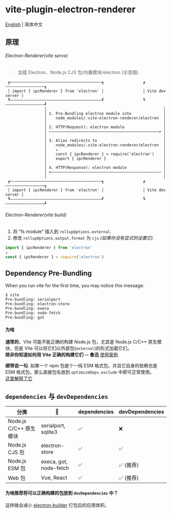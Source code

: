 # vite-plugin-electron-renderer

[English](https://github.com/electron-vite/vite-plugin-electron-renderer#readme) | 简体中文

## 原理

###### Electron-Renderer(vite serve)

> 加载 Electron、Node.js CJS 包/内置模块/electron (示意图)

```
 ┏————————————————————————————————————————┓                 ┏—————————————————┓
 │ import { ipcRenderer } from 'electron' │                 │ Vite dev server │
 ┗————————————————————————————————————————┛                 ┗—————————————————┛
                 │                                                   │
                 │ 1. Pre-Bundling electron module into              │
                 │    node_modules/.vite-electron-renderer/electron  │
                 │                                                   │
                 │ 2. HTTP(Request): electron module                 │
                 │ ————————————————————————————————————————————————> │
                 │                                                   │
                 │ 3. Alias redirects to                             │
                 │    node_modules/.vite-electron-renderer/electron  │
                 │    ↓                                              │
                 │    const { ipcRenderer } = require('electron')    │
                 │    export { ipcRenderer }                         │
                 │                                                   │
                 │ 4. HTTP(Response): electron module                │
                 │ <———————————————————————————————————————————————— │
                 │                                                   │
 ┏————————————————————————————————————————┓                 ┏—————————————————┓
 │ import { ipcRenderer } from 'electron' │                 │ Vite dev server │
 ┗————————————————————————————————————————┛                 ┗—————————————————┛
```

###### Electron-Renderer(vite build)

1. 将 "fs module" 插入到 `rollupOptions.external`.
2. 修改 `rollupOptions.output.format` 为 `cjs` *(如果你没有显式的设置它)*.

```js
import { ipcRenderer } from 'electron'
↓
const { ipcRenderer } = require('electron')
```

## Dependency Pre-Bundling

When you run vite for the first time, you may notice this message:

```log
$ vite
Pre-bundling: serialport
Pre-bundling: electron-store
Pre-bundling: execa
Pre-bundling: node-fetch
Pre-bundling: got
```

#### 为啥

**通常的**，Vite 可能不能正确的构建 Node.js 包，尤其是 Node.js C/C++ 原生模块，但是 Vite 可以将它们以外部包(`external`)的形式加载它们。  
**除非你知道如何用 Vite 正确的构建它们 -- 鲁迅** 
[使用案例](https://github.com/electron-vite/vite-plugin-electron/blob/14684ba108beec305edf4c9d8865527f6508f987/examples/nodeIntegration/vite.config.ts#L17-L26)

**顺带说一句**. 如果一个 npm 包是个一纯 ESM 格式包，并且它自身的依赖也是 ESM 格式包，那么直接包名放到 `optimizeDeps.exclude` 中即可正常使用。   
[这里解释了它](https://github.com/electron-vite/vite-plugin-electron/blob/14684ba108beec305edf4c9d8865527f6508f987/examples/nodeIntegration/vite.config.ts#L36-L39)

## `dependencies` 与 `devDependencies`

<table>
  <thead>
    <th>分类</th>
    <th>🌰</th>
    <th>dependencies</th>
    <th>devDependencies</th>
  </thead>
  <tbody>
    <tr>
      <td>Node.js C/C++ 原生模块</td>
      <td>serialport, sqlite3</td>
      <td>✅</td>
      <td>❌</td>
    </tr>
    <tr>
      <td>Node.js CJS 包</td>
      <td>electron-store</td>
      <td>✅</td>
      <td>✅</td>
    </tr>
    <tr>
      <td>Node.js ESM 包</td>
      <td>execa, got, node-fetch</td>
      <td>✅</td>
      <td>✅ (推荐)</td>
    </tr>
    <tr>
      <td>Web 包</td>
      <td>Vue, React</td>
      <td>✅</td>
      <td>✅ (推荐)</td>
    </tr>
  </tbody>
</table>

#### 为啥推荐将可以正确构建的包放到 `devDependencies` 中？

这样做会减小 [electron-builder](https://github.com/electron-userland/electron-builder) 打包后的应用体积。
